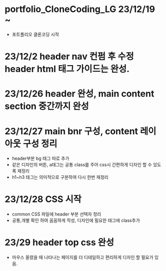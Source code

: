 # portfolio_CloneCoding_LG 23/12/19 ~
* 포트폴리오 클론코딩 시작
# 23/12/2 header nav 컨펌 후 수정 header html 태그 가이드는 완성.
# 23/12/26 header 완성, main content section 중간까지 완성
# 23/12/27 main bnr 구성, content 레이아웃 구성 정리
- header부분 bg 태그 따로 추가
- 같은 디자인의 버튼, a태그는 공통 class를 주어 css시 간편하게 디자인 할 수 있도록 재정리
- h1~h3 태그는 의미적으로 구분하여 다시 한번 재정리
# 23/12/28 CSS 시작
- common CSS 파일에 header 부분 선택자 정리
- 공통,개별 확인 하여 꼼꼼하게 작성, 디자인에 필요한 태그에 class추가
# 23/29 header top css 완성
- 마우스 올렸을 때 나타나는 페이지를 더 디테일하고 편리하게 디자인 할 필요가 있음.
